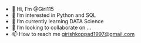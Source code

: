 - 👋 Hi, I’m @Giri115
- 👀 I’m interested in Python and SQL
- 🌱 I’m currently learning DATA Science
- 💞️ I’m looking to collaborate on ...
- 📫 How to reach me girishkoppad1997@gmail.com

<!---
Giri115/Giri115 is a ✨ special ✨ repository because its `README.md` (this file) appears on your GitHub profile.
You can click the Preview link to take a look at your changes.
--->
